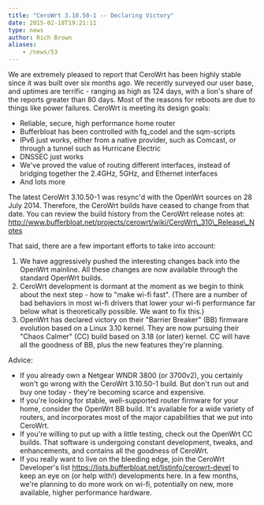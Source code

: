 ```yaml
---
title: "CeroWrt 3.10.50-1 -- Declaring Victory"
date: 2015-02-18T19:21:11
type: news
author: Rich Brown
aliases:
    - /news/53
---
```

We are extremely pleased to report that CeroWrt has been highly stable
since it was built over six months ago. We recently surveyed our user
base, and uptimes are terrific - ranging as high as 124 days, with a
lion's share of the reports greater than 80 days. Most of the reasons
for reboots are due to things like power failures. CeroWrt is meeting
its design goals:

-   Reliable, secure, high performance home router
-   Bufferbloat has been controlled with fq\_codel and the sqm-scripts
-   IPv6 just works, either from a native provider, such as Comcast, or
    through a tunnel such as Hurricane Electric
-   DNSSEC just works
-   We've proved the value of routing different interfaces, instead of
    bridging together the 2.4GHz, 5GHz, and Ethernet interfaces
-   And lots more

The latest CeroWrt 3.10.50-1 was resync'd with the OpenWrt sources on 28
July 2014. Therefore, the CeroWrt builds have ceased to change from that
date. You can review the build history from the CeroWrt release notes
at:
http://www.bufferbloat.net/projects/cerowrt/wiki/CeroWrt\_310\_Release\_Notes

That said, there are a few important efforts to take into account:

1.  We have aggressively pushed the interesting changes back into the
    OpenWrt mainline. All these changes are now available through the
    standard OpenWrt builds.
2.  CeroWrt development is dormant at the moment as we begin to think
    about the next step - how to "make wi-fi fast". (There are a number
    of bad behaviors in most wi-fi drivers that lower your wi-fi
    performance far below what is theoretically possible. We want to
    fix this.)
3.  OpenWrt has declared victory on their "Barrier Breaker" (BB)
    firmware evolution based on a Linux 3.10 kernel. They are now
    pursuing their "Chaos Calmer" (CC) build based on 3.18 (or later)
    kernel. CC will have all the goodness of BB, plus the new features
    they're planning.

Advice:

-   If you already own a Netgear WNDR 3800 (or 3700v2), you certainly
    won't go wrong with the CeroWrt 3.10.50-1 build. But don't run out
    and buy one today - they're becoming scarce and expensive.
-   If you're looking for stable, well-supported router firmware for
    your home, consider the OpenWrt BB build. It's available for a wide
    variety of routers, and incorporates most of the major capabilities
    that we put into CeroWrt.
-   If you're willing to put up with a little testing, check out the
    OpenWrt CC builds. That software is undergoing constant development,
    tweaks, and enhancements, and contains all the goodness of CeroWrt.
-   If you really want to live on the bleeding edge, join the CeroWrt
    Developer's list
    https://lists.bufferbloat.net/listinfo/cerowrt-devel to keep an eye
    on (or help with!) developments here. In a few months, we're
    planning to do more work on wi-fi, potentially on new, more
    available, higher performance hardware.

